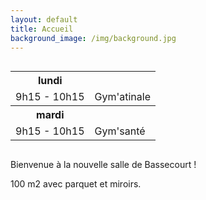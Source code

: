 ```yaml
---
layout: default
title: Accueil
background_image: /img/background.jpg
---
```


<div class="content home">
	<div class="column">
		<div class="timetable">
			<table>
				<tr><th>lundi</th><th></th></tr>
				<tr><td>9h15 - 10h15</td><td>Gym'atinale</td></tr>
				<tr><th>mardi</th><th></th></tr>
				<tr><td>9h15 - 10h15</td><td>Gym'santé</td></tr>
			</table>
		</div>
	</div>
	<div class="column">
		<div class="text">
			<p>Bienvenue à la nouvelle salle de Bassecourt !</p>
			<p>100 m2 avec parquet et miroirs.</p>
		</div>
	</div>
</div>